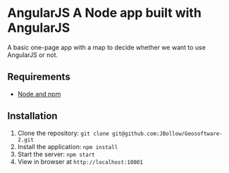 # AngularJS A Node app built with AngularJS

A basic one-page app with a map to decide whether we want to use AngularJS or not.

## Requirements

- [Node and npm](http://nodejs.org)

## Installation

1. Clone the repository: `git clone git@github.com:JBollow/Geosoftware-2.git`
2. Install the application: `npm install`
3. Start the server: `npm start`
4. View in browser at `http://localhost:10001`